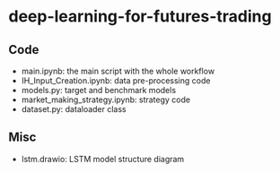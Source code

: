 # deep-learning-for-futures-trading

## Code
* main.ipynb: the main script with the whole workflow
* IH_Input_Creation.ipynb: data pre-processing code
* models.py: target and benchmark models
* market_making_strategy.ipynb: strategy code
* dataset.py: dataloader class

## Misc
* lstm.drawio: LSTM model structure diagram
